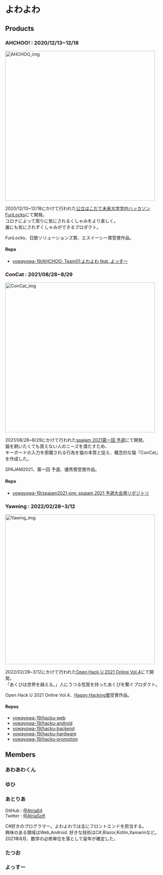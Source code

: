 # よわよわ



## Products

### AHCHOO! : 2020/12/13~12/18
[<img src="https://user-images.githubusercontent.com/37332703/102672562-74992d80-41d4-11eb-9337-2eb545748928.png" alt="AHCHOO_img" width="480" height="auto">
](https://drive.google.com/file/d/1VvD_6N5HkhK_lSCLxW5gfK143ZFPoDv9/view)

2020/12/13~12/18にかけて行われた[公立はこだて未来大学学内ハッカソン FunLocks](https://funlocks.github.io/)にて開発。    
コロナによって周りに気にされるくしゃみをより楽しく。   
誰にも気にされずくしゃみができるプロダクト。

FunLocks、日鉄ソリューションズ賞、エスイーシー賞受賞作品。

#### Repo
- [yowayowa-19/AHCHOO: Team01:よわよわ feat. よっすー](https://github.com/yowayowa-19/AHCHOO)

### ConCat : 2021/08/28~8/29
[<img src="https://user-images.githubusercontent.com/49768768/159038505-2f6b8ce7-0d17-4027-a0b3-620a7758ad4c.png" alt="ConCat_img" width="480" height="auto">
](https://docs.google.com/presentation/d/1prBEBvOJMzugtx2q_N_lFJ7gp-YPW5yxx7rBybCSblE/edit#slide=id.ge8fedd8018_0_69)

2021/08/28~8/29にかけて行われた[spajam 2021第一回 予選](https://hacku.yahoo.co.jp/hacku2021online4/)にて開発。   
猫を飼いたくても買えない人のニーズを満たすため、   
キーボードの入力を邪魔される行為を猫の本質と捉え、概念的な猫「ConCat」を作成した。

SPAJAM2021、第一回 予選、優秀賞受賞作品。

#### Repo
- [yowayowa-19/spajam2021-pre: spajam 2021 予選大会用リポジトリ](https://github.com/yowayowa-19/spajam2021-pre)

### Yawning : 2022/02/28~3/12
[<img src="https://user-images.githubusercontent.com/49768768/159037019-29cd7e76-ba68-4ef3-ab90-2d49f413a8d6.png" alt="Yawing_img" width="480" height="auto">
](https://www.youtube.com/watch?v=82AavTWFkN0&feature=emb_title)


2022/02/28~3/12にかけて行われた[Open Hack U 2021 Online Vol.4](https://hacku.yahoo.co.jp/hacku2021online4/)にて開発。   
「あくびは世界を越える。」人にうつる性質を持ったあくびを繋ぐプロダクト。

Open Hack U 2021 Online Vol.4、[Happy Hacking賞](https://twitter.com/hackujp/status/1502569936736387072)受賞作品。

#### Repos
 - [yowayowa-19/hacku-web](https://github.com/yowayowa-19/hacku-web)
 - [yowayowa-19/hacku-android](https://github.com/yowayowa-19/hacku-android)
 - [yowayowa-19/hacku-backend](https://github.com/yowayowa-19/hacku-backend)
 - [yowayowa-19/hacku-hardware](https://github.com/yowayowa-19/hacku-hardware)
 - [yowayowa-19/hacku-promotion](https://github.com/yowayowa-19/hacku-promotion)

## Members

### あわあわくん

### ゆひ

### あとりあ
GitHub : [@Atria64](https://github.com/Atria64)   
Twitter : [@AtriaSoft](https://twitter.com/AtriaSoft)
   
C#好きのプログラマー。よわよわでは主にフロントエンドを担当する。   
興味のある領域はWeb,Android.  好きな技術はC#,Blazor,Kotlin,Xamarinなど。   
2021年8月、数学の必修単位を落として留年が確定した。

### たつお

### よっすー
